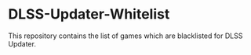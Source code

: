 # DLSS-Updater-Whitelist
This repository contains the list of games which are blacklisted for DLSS Updater.
